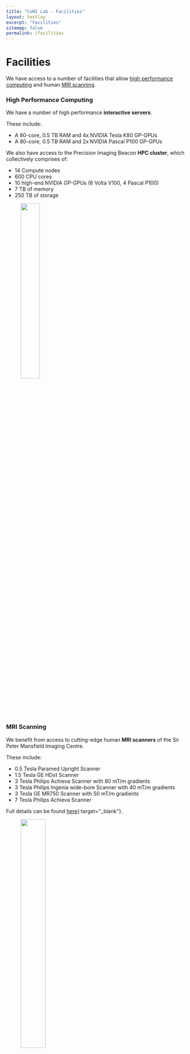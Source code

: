 ```yaml
---
title: "CoNI Lab - Facilities"
layout: textlay
excerpt: "Facilities"
sitemap: false
permalink: /facilities 
---
```


# Facilities

We have access to a number of facilities that allow
[high performance computing](#high-performance-computing) and
human [MRI scanning](#mri-scanning).


### High Performance Computing 

We have a number of high performance **interactive servers**.

These include:
* A 80-core, 0.5 TB RAM and 4x NVIDIA Tesla K80 GP-GPUs
* A 80-core, 0.5 TB RAM and 2x NVIDIA Pascal P100 GP-GPUs

We also have access to the Precision Imaging Beacon **HPC cluster**, which
collectively comprises of:
* 14 Compute nodes
* 600 CPU cores 
* 10 high-end NVIDIA GP-GPUs (6 Volta V100, 4 Pascal P100)
* 7 TB of memory 
* 250 TB of storage

<figure>
<img src="{{ site.url }}{{ site.baseurl }}/images/facilities/hpc.jpg" width="35%">
</figure>

<p> &nbsp; </p>


### MRI Scanning
We benefit from access to cutting-edge human **MRI scanners** of the Sir
Peter Mansfield Imaging Centre.

These include:
* 0.5 Tesla Paramed Upright Scanner
* 1.5 Tesla GE HDxt Scanner
* 3 Tesla Philips Achieva Scanner  with 80 mT/m gradients
* 3 Tesla Philips Ingenia wide-bore Scanner  with 40 mT/m gradients 
* 3 Tesla GE MR750 Scanner  with 50 mT/m gradients 
* 7 Tesla Philips Achieva Scanner 

Full details can be found [here](https://www.nottingham.ac.uk/research/groups/spmic/facilities/facilities.aspx){:target="_blank"}.

<figure>
<img src="{{ site.url }}{{ site.baseurl }}/images/facilities/scanner.jpg" width="40%">
</figure>

<p> &nbsp; </p>
